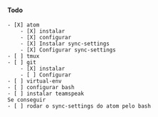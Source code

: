#### Todo
    - [X] atom
        - [X] instalar
        - [X] configurar
        - [X] Instalar sync-settings
        - [X] Configurar sync-settings
    - [ ] tmux
    - [ ] git
        - [X] instalar
        - [ ] Configurar
    - [ ] virtual-env
    - [ ] configurar bash
    - [ ] instalar teamspeak
    Se conseguir
    - [ ] rodar o sync-settings do atom pelo bash
